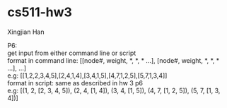 # cs511-hw3

Xingjian Han


P6:<br />
get input from either command line or script<br />
format in command line: [[node#, weight, *, *, * ...], [node#, weight, *, *, * ...], ...]<br />
e.g: [[1,2,2,3,4,5],[2,4,1,4],[3,4,1,5],[4,7,1,2,5],[5,7,1,3,4]]<br />
format in script: same as described in hw 3 p6<br />
e.g: [(1, 2, [2, 3, 4, 5]), (2, 4, [1, 4]), (3, 4, [1, 5]), (4, 7, [1, 2, 5]), (5, 7, [1, 3, 4])]<br />